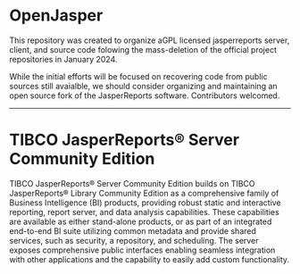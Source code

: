 # OpenJasper
This repository was created to organize aGPL licensed jasperreports server, client, and source code folowing the mass-deletion of the official project repositories in January 2024. 

While the initial efforts will be focused on recovering code from public sources still avaialble, we should consider organizing and maintaining an open source fork of the JasperReports software. Contributors welcomed. 

----

TIBCO JasperReports® Server Community Edition
=============================================

TIBCO JasperReports® Server Community Edition builds on TIBCO JasperReports® Library Community Edition as a comprehensive family of Business Intelligence (BI) products, providing robust static and interactive reporting, report server, and data analysis capabilities. These capabilities are available as either stand-alone products, or as part of an integrated end-to-end BI suite utilizing common metadata and provide shared services, such as security, a repository, and scheduling. The server exposes comprehensive public interfaces enabling seamless integration with other applications and the capability to easily add custom functionality.
